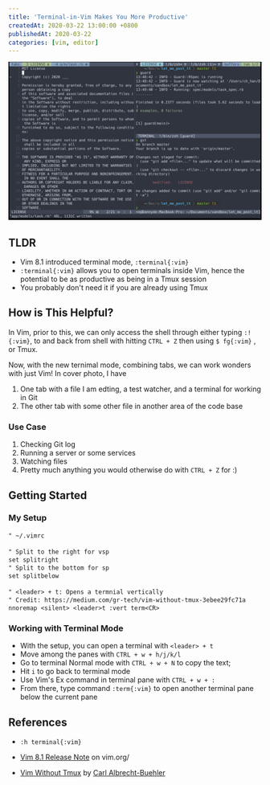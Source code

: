 ```yaml
---
title: 'Terminal-in-Vim Makes You More Productive'
createdAt: 2020-03-22 13:00:00 +0800
publishedAt: 2020-03-22
categories: [vim, editor]
---
```


![Terminal mode in Vim](/assets/images/vim8-terminal/1.png)

## TLDR

- Vim 8.1 introduced terminal mode, `:terminal{:vim}`
- `:terminal{:vim}` allows you to open terminals inside Vim, hence the potential to be as productive as being in a Tmux session
- You probably don't need it if you are already using Tmux

## How is This Helpful?

In Vim, prior to this, we can only access the shell through either typing `:!{:vim}`, to and back from shell with hitting `CTRL + Z` then using `$ fg{:vim}` , or Tmux.

Now, with the new ternimal mode, combining tabs, we can work wonders with just Vim! In cover photo, I have

1. One tab with a file I am edting, a test watcher, and a terminal for working in Git
2. The other tab with some other file in another area of the code base

### Use Case

1. Checking Git log
2. Running a server or some services
3. Watching files
4. Pretty much anything you would otherwise do with `CTRL + Z` for :)

## Getting Started

### My Setup

```vim
" ~/.vimrc

" Split to the right for vsp
set splitright
" Split to the bottom for sp
set splitbelow

" <leader> + t: Opens a termnial vertically
" Credit: https://medium.com/gr-tech/vim-without-tmux-3ebee29fc71a
nnoremap <silent> <leader>t :vert term<CR>
```

### Working with Terminal Mode

- With the setup, you can open a terminal with `<leader> + t`
- Move among the panes with `CTRL + w + h/j/k/l`
- Go to terminal Normal mode with `CTRL + w + N` to copy the text;
- Hit `i` to go back to terminal mode
- Use Vim's Ex command in terminal pane with `CTRL + w + :`
- From there, type command `:term{:vim}` to open another terminal pane below the current pane

## References

- `:h terminal{:vim}`

- [Vim 8.1 Release Note](https://www.vim.org/vim-8.1-released.php) on vim.org/

- [Vim Without Tmux](https://medium.com/gr-tech/vim-without-tmux-3ebee29fc71a) by [Carl Albrecht-Buehler](https://medium.com/@dinobuehler)
